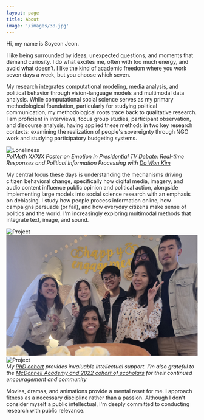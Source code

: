 ```yaml
---
layout: page
title: About
image: '/images/38.jpg'
---
```


Hi, my name is Soyeon Jeon.  

I like being surrounded by ideas, unexpected questions, and moments that demand curiosity. I do what excites me, often with too much energy, and avoid what doesn’t. I like the kind of academic freedom where you work seven days a week, but you choose which seven. 

My research integrates computational modeling, media analysis, and political behavior through vision-language models and multimodal data analysis. While computational social science serves as my primary methodological foundation, particularly for studying political communication, my methodological roots trace back to qualitative research. I am proficient in interviews, focus group studies, participant observation, and discourse analysis, having applied these methods in two key research contexts: examining the realization of people's sovereignty through NGO work and studying participatory budgeting systems. 

![Loneliness]({{site.baseurl}}/images/39.jpg)  
*PolMeth XXXIX Poster on Emotion in Presidential TV Debate: Real-time Responses and Political Information Processing with [Do Won Kim](https://do-won.github.io/)*

My central focus these days is understanding the mechanisms driving citizen behavioral change, specifically how digital media, imagery, and audio content influence public opinion and political action, alongside implementing large models into social science research with an emphasis on debiasing. I study how people process information online, how campaigns persuade (or fail), and how everyday citizens make sense of politics and the world. I'm increasingly exploring multimodal methods that integrate text, image, and sound.

<div class="gallery-box">
  <div class="gallery">
    <img src="/images/project-9.jpg" alt="Project">
    <img src="/images/project-10.jpg" alt="Project">
    <img src="/images/project-11.jpg" alt="Project">
  </div>
  <em>My <a href="https://polisci.wustl.edu/people?cat=444&letter=All" target="_blank">PhD cohort</a> provides invaluable intellectual support. I’m also grateful to the <a href="https://mcdonnell.wustl.edu/community/scholars/" target="_blank">McDonnell Academy and 2022 cohort of scoholars</a> for their continued encouragement and community</em>
<!--   <em>Gallery / <a href="https://unsplash.com/" target="_blank">Unsplash</a></em> -->
</div>


Movies, dramas, and animations provide a mental reset for me. I approach fitness as a necessary discipline rather than a passion. Although I don't consider myself a public intellectual, I'm deeply committed to conducting research with public relevance.
